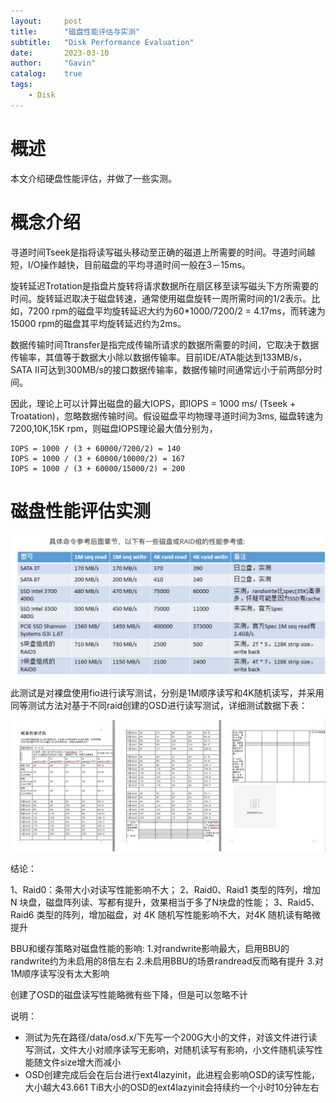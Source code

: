```yaml
---
layout:     post
title:      "磁盘性能评估与实测"
subtitle:   "Disk Performance Evaluation"
date:       2023-03-10
author:     "Gavin"
catalog:    true
tags:
    - Disk
---
```


# 概述

本文介绍硬盘性能评估，并做了一些实测。


# 概念介绍

寻道时间Tseek是指将读写磁头移动至正确的磁道上所需要的时间。寻道时间越短，I/O操作越快，目前磁盘的平均寻道时间一般在3－15ms。

旋转延迟Trotation是指盘片旋转将请求数据所在扇区移至读写磁头下方所需要的时间。旋转延迟取决于磁盘转速，通常使用磁盘旋转一周所需时间的1/2表示。比如，7200 rpm的磁盘平均旋转延迟大约为60*1000/7200/2 = 4.17ms，而转速为15000 rpm的磁盘其平均旋转延迟约为2ms。

数据传输时间Ttransfer是指完成传输所请求的数据所需要的时间，它取决于数据传输率，其值等于数据大小除以数据传输率。目前IDE/ATA能达到133MB/s，SATA II可达到300MB/s的接口数据传输率，数据传输时间通常远小于前两部分时间。

因此，理论上可以计算出磁盘的最大IOPS，即IOPS = 1000 ms/ (Tseek + Troatation)，忽略数据传输时间。假设磁盘平均物理寻道时间为3ms, 磁盘转速为7200,10K,15K rpm，则磁盘IOPS理论最大值分别为，

```
IOPS = 1000 / (3 + 60000/7200/2) = 140
IOPS = 1000 / (3 + 60000/10000/2) = 167
IOPS = 1000 / (3 + 60000/15000/2) = 200
```


# 磁盘性能评估实测

<img class="shadow" src="/img/in-post/disk_performace-1.png" width="1200">


此测试是对裸盘使用fio进行读写测试，分别是1M顺序读写和4K随机读写，并采用同等测试方法对基于不同raid创建的OSD进行读写测试，详细测试数据下表：

<img class="shadow" src="/img/in-post/disk_performace-2.png" width="1200">

												
结论：

1、Raid0：条带大小对读写性能影响不大；
2、Raid0、Raid1 类型的阵列，增加 N 块盘，磁盘阵列读、写都有提升，效果相当于多了N块盘的性能；
3、Raid5、Raid6 类型的阵列，增加磁盘，对 4K 随机写性能影响不大，对4K 随机读有略微提升

BBU和缓存策略对磁盘性能的影响:
1.对randwrite影响最大，启用BBU的randwrite约为未启用的8倍左右
2.未启用BBU的场景randread反而略有提升
3.对1M顺序读写没有太大影响						

创建了OSD的磁盘读写性能略微有些下降，但是可以忽略不计		

说明：

* 测试为先在路径/data/osd.x/下先写一个200G大小的文件，对该文件进行读写测试，文件大小对顺序读写无影响，对随机读写有影响，小文件随机读写性能随文件size增大而减小
* OSD创建完成后会在后台进行ext4lazyinit，此进程会影响OSD的读写性能，大小越大43.661 TiB大小的OSD的ext4lazyinit会持续约一个小时10分钟左右

									
									
									
									
									
									
									
											
											
											
 

